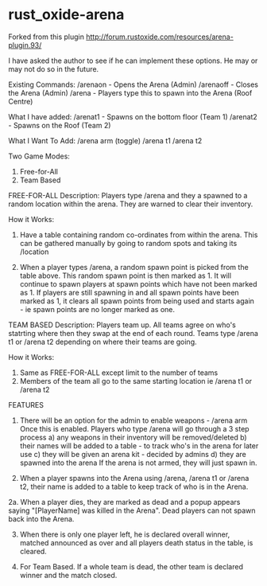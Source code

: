 rust_oxide-arena
================

Forked from this plugin http://forum.rustoxide.com/resources/arena-plugin.93/

I have asked the author to see if he can implement these options. He may or may not do so in the future.

Existing Commands:
/arenaon - Opens the Arena (Admin)
/arenaoff - Closes the Arena (Admin)
/arena - Players type this to spawn into the Arena (Roof Centre)

What I have added:
/arenat1 - Spawns on the bottom floor (Team 1)
/arenat2 - Spawns on the Roof (Team 2)


What I Want To Add:
/arena arm (toggle)
/arena t1
/arena t2

Two Game Modes:

1. Free-for-All
2. Team Based


FREE-FOR-ALL
Description:
Players type /arena and they a spawned to a random location within the arena. They are warned to clear their inventory.

How it Works:
1. Have a table containing random co-ordinates from within the arena. This can be gathered manually by going to random spots and taking its /location

2. When a player types /arena, a random spawn point is picked from the table above. This random spawn point is then marked as 1. It will continue to spawn players at spawn points which have not been marked as 1.
If players are still spawning in and all spawn points have been marked as 1, it clears all spawn points from being used and starts again - ie spawn points are no longer marked as one.


TEAM BASED
Description:
Players team up. All teams agree on who's statrting where then they swap at the end of each round. Teams type /arena t1 or /arena t2 depending on where their teams are going.

How it Works:
1. Same as FREE-FOR-ALL except limit to the number of teams
2. Members of the team all go to the same starting location ie /arena t1 or /arena t2


FEATURES
1. There will be an option for the admin to enable weapons - /arena arm
Once this is enabled. Players who type /arena will go through a 3 step process
  a) any weapons in their inventory will be removed/deleted
  b) their names will be added to a table - to track who's in the arena for later use
  c) they will be given an arena kit - decided by admins
  d) they are spawned into the arena
If the arena is not armed, they will just spawn in.

2. When a player spawns into the Arena using /arena, /arena t1 or /arena t2, their name is added to a table to keep track of who is in the Arena.

2a. When a player dies, they are marked as dead and a popup appears saying "[PlayerName] was killed in the Arena". Dead players can not spawn back into the Arena.

3. When there is only one player left, he is declared overall winner, matched announced as over and all players death status in the table, is cleared.

4. For Team Based. If a whole team is dead, the other team is declared winner and the match closed.
